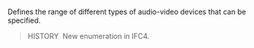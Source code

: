 ﻿Defines the range of different types of audio-video devices that can be specified.

> HISTORY&nbsp; New enumeration in IFC4.
